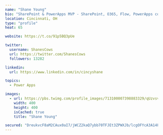 ```yaml
---
name: "Shane Young"
bio: "SharePoint & PowerApps MVP - SharePoint, O365, Flow, PowerApps consulting? @PowerApps911 | Pure Snark? You found it."
location: Cincinnati, OH
type: "profile"
heat: 65

website: https://t.co/91p5BQ3pUe

twitter:
  username: ShanesCows
  url: https://twitter.com/ShanesCows
  followers: 13282

linkedin:
  url: https://www.linkedin.com/in/cincyshane

topics:
  - Power Apps

images:
  - url: https://pbs.twimg.com/profile_images/713100007398883329/qUzvsvQ3_400x400.jpg
    width: 400
    height: 400
    isCached: true
    title: "Shane Young"

secured: "DreukvcF8aM2CAux0aI7/jWCZ2kaQ7ybb70TFJEt3ZPWXJb/lcgOFYcA3A14FBfAuru5G6WNZ5GzUWBpdPhdfh5JpDCLXoYEcDmRAgHQqX8W5Dg0UcAqkMthq4HJ9FNUSVbGiztmRD7TlgpB83QYL1MqouD/GOFaKOa9vBAexlOhUEVo37k3SS4tynoUzYt9ZT6Ugzgu8LwOipPIK5xkDGxWFzFYHDsOfwNZx7Winz1r5VD+iaibV4yZk3vPxZJxWonJx/T2lW/bWVwQXvzffXKzPRmFHvL0Nwu365AHK8k2nH/e2qAGA8GeCa/MjF46JumAt5OjrGDYoCDATchE5jz7GzgyXTorli6LgdRo0wzt9s7Kr9/Lm1LyC3h8HDco143/7Ue8090Ks41dFGxX8j8YhWb+XkvV0ZvNYCYWrgY=;wPe//+PrQKiXf/NaVjyncQ=="
---
```


